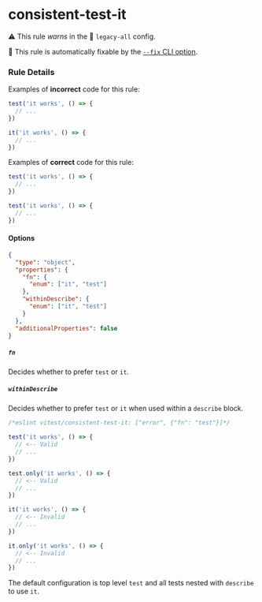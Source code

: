 # consistent-test-it

⚠️ This rule _warns_ in the 🔵 `legacy-all` config.

🔧 This rule is automatically fixable by the [`--fix` CLI option](https://eslint.org/docs/latest/user-guide/command-line-interface#--fix).

<!-- end auto-generated rule header -->

### Rule Details

Examples of **incorrect** code for this rule:

```js
test('it works', () => {
  // ...
})

it('it works', () => {
  // ...
})
```

Examples of **correct** code for this rule:

```js
test('it works', () => {
  // ...
})
```

```js
test('it works', () => {
  // ...
})
```

#### Options

```json
{
  "type": "object",
  "properties": {
    "fn": {
      "enum": ["it", "test"]
    },
    "withinDescribe": {
      "enum": ["it", "test"]
    }
  },
  "additionalProperties": false
}
```

##### `fn`

Decides whether to prefer `test` or `it`.

##### `withinDescribe`

Decides whether to prefer `test` or `it` when used within a `describe` block.

```js
/*eslint vitest/consistent-test-it: ["error", {"fn": "test"}]*/

test('it works', () => {
  // <-- Valid
  // ...
})

test.only('it works', () => {
  // <-- Valid
  // ...
})

it('it works', () => {
  // <-- Invalid
  // ...
})

it.only('it works', () => {
  // <-- Invalid
  // ...
})
```

The default configuration is top level `test` and all tests nested with `describe` to use `it`.
